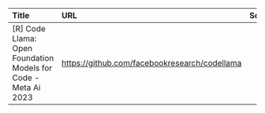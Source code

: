 | Title                                                          | URL                                           |   Score | Date                |
|:---------------------------------------------------------------|:----------------------------------------------|--------:|:--------------------|
| [R] Code Llama: Open Foundation Models for Code - Meta Ai 2023 | https://github.com/facebookresearch/codellama |      38 | 2023-08-24 18:26:32 |